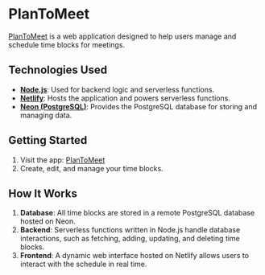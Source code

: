 # PlanToMeet

[PlanToMeet](https://plantomeet.netlify.app/) is a web application designed to help users manage and schedule time blocks for meetings.

## Technologies Used

- **[Node.js](https://nodejs.org/)**: Used for backend logic and serverless functions.
- **[Netlify](https://www.netlify.com/)**: Hosts the application and powers serverless functions.
- **[Neon (PostgreSQL)](https://neon.tech/)**: Provides the PostgreSQL database for storing and managing data.

## Getting Started

1. Visit the app: [PlanToMeet](https://plantomeet.netlify.app/)
2. Create, edit, and manage your time blocks.

## How It Works

1. **Database**: All time blocks are stored in a remote PostgreSQL database hosted on Neon.
2. **Backend**: Serverless functions written in Node.js handle database interactions, such as fetching, adding, updating, and deleting time blocks.
3. **Frontend**: A dynamic web interface hosted on Netlify allows users to interact with the schedule in real time.
